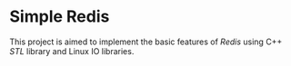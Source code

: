 # Simple Redis

This project is aimed to implement the basic features of _Redis_ using C++ _STL_ library and Linux IO libraries.
